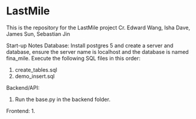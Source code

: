 # LastMile
This is the repository for the LastMile project
Cr. Edward Wang, Isha Dave, James Sun, Sebastian Jin

Start-up Notes
Database: 
Install postgres 5 and create a server and database, ensure the server name is localhost and the database is named fina_mile.
Execute the following SQL files in this order:

  1. create_tables.sql
  2. demo_insert.sql

Backend/API:
1. Run the base.py in the backend folder.

Frontend:
1. 
